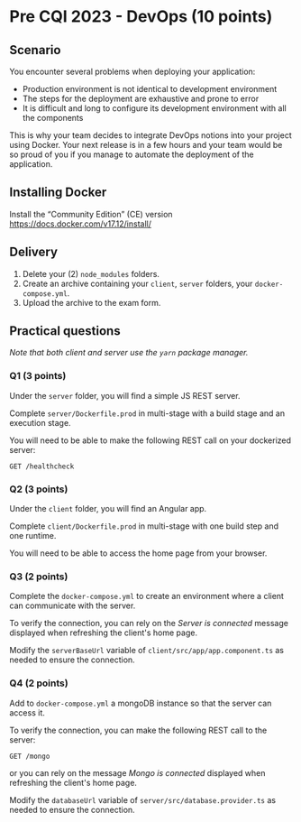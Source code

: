 # Pre CQI 2023 - DevOps (10 points)

## Scenario

You encounter several problems when deploying your application:
- Production environment is not identical to development environment
- The steps for the deployment are exhaustive and prone to error
- It is difficult and long to configure its development environment with all the components

This is why your team decides to integrate DevOps notions into your project using Docker. Your next release is in a few hours and your team would be so proud of you if you manage to automate the deployment of the application.

## Installing Docker

Install the “Community Edition” (CE) version
https://docs.docker.com/v17.12/install/

## Delivery

1. Delete your (2) `node_modules` folders.
2. Create an archive containing your `client`, `server` folders, your `docker-compose.yml`.
3. Upload the archive to the exam form.

## Practical questions

*Note that both client and server use the `yarn` package manager.*

### Q1 (3 points)

Under the `server` folder, you will find a simple JS REST server.

Complete `server/Dockerfile.prod` in multi-stage with a build stage and an execution stage.

You will need to be able to make the following REST call on your dockerized server:

```
GET /healthcheck
```

### Q2 (3 points)

Under the `client` folder, you will find an Angular app.

Complete `client/Dockerfile.prod` in multi-stage with one build step and one runtime.

You will need to be able to access the home page from your browser.

### Q3 (2 points)

Complete the `docker-compose.yml` to create an environment where a client can communicate with the server.

To verify the connection, you can rely on the *Server is connected* message displayed when refreshing the client's home page.

Modify the `serverBaseUrl` variable of `client/src/app/app.component.ts` as needed to ensure the connection.

### Q4 (2 points)

Add to `docker-compose.yml` a mongoDB instance so that the server can access it.

To verify the connection, you can make the following REST call to the server:
```
GET /mongo
```
or you can rely on the message *Mongo is connected* displayed when refreshing the client's home page.


Modify the `databaseUrl` variable of `server/src/database.provider.ts` as needed to ensure the connection.